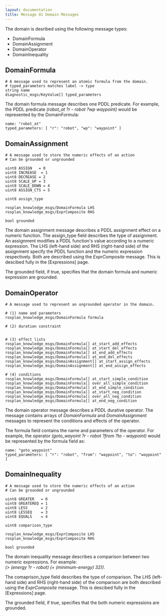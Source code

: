 ```yaml
---
layout: documentation
title: Message 01 Domain Messages
---
```


The domain is desribed using the following message types:

- DomainFormula
- DomainAssignment
- DomainOperator
- DomainInequality

## DomainFormula

```
# A message used to represent an atomic formula from the domain.
# typed_parameters matches label -> type
string name
diagnostic_msgs/KeyValue[] typed_parameters
```

The domain formula message describes one PDDL predicate. For example, the PDDL predicate *(robot_at ?r - robot ?wp waypoint)* would be represented by the DomainFormula:

```
name: "robot_at"
typed_parameters: [ "r": "robot", "wp": "waypoint" ]
```

## DomainAssignment

```
# A message used to store the numeric effects of an action
# Can be grounded or ungrounded

uint8 ASSIGN   = 0
uint8 INCREASE  = 1
uint8 DECREASE = 2
uint8 SCALE_UP = 3
uint8 SCALE_DOWN = 4
uint8 ASSIGN_CTS = 5

uint8 assign_type

rosplan_knowledge_msgs/DomainFormula LHS
rosplan_knowledge_msgs/ExprComposite RHS

bool grounded
```

The domain assignment message describes a PDDL assignment effect on a numeric function. The assign_type field describes the type of assignment. An assignment modifies a PDDL function's value according to a numeric expression. The LHS (left-hand side) and RHS (right-hand side) of the assignment specify the PDDL function and the numeric expression respectively. Both are described using the *ExprComposite* message. This is descibed fully in the [Expressions] page.

The grounded field, if true, specifies that the domain formula and numeric expression are grounded.

## DomainOperator

```
# A message used to represent an ungrounded operator in the domain.

# (1) name and parameters
rosplan_knowledge_msgs/DomainFormula formula

# (2) duration constraint


# (3) effect lists
rosplan_knowledge_msgs/DomainFormula[] at_start_add_effects
rosplan_knowledge_msgs/DomainFormula[] at_start_del_effects
rosplan_knowledge_msgs/DomainFormula[] at_end_add_effects
rosplan_knowledge_msgs/DomainFormula[] at_end_del_effects
rosplan_knowledge_msgs/DomainAssignment[] at_start_assign_effects
rosplan_knowledge_msgs/DomainAssignment[] at_end_assign_effects

# (4) conditions
rosplan_knowledge_msgs/DomainFormula[] at_start_simple_condition
rosplan_knowledge_msgs/DomainFormula[] over_all_simple_condition
rosplan_knowledge_msgs/DomainFormula[] at_end_simple_condition
rosplan_knowledge_msgs/DomainFormula[] at_start_neg_condition
rosplan_knowledge_msgs/DomainFormula[] over_all_neg_condition
rosplan_knowledge_msgs/DomainFormula[] at_end_neg_condition
```

The domain operator message describes a PDDL durative operator. The message contains arrays of *DomainFormula* and *DomainAssignment* messages to represent the conditions and effects of the operator.

The formula field contains the name and parameters of the operator. For example, the operator *(goto_wayoint ?r - robot ?from ?to - waypoint)* would be represented by the formula field as:

```
name: "goto_waypoint"
typed_parameters: [ "r": "robot", "from": "waypoint", "to": "waypoint" ]
```

## DomainInequality

```
# A message used to store the numeric effects of an action
# Can be grounded or ungrounded

uint8 GREATER   = 0
uint8 GREATEREQ = 1
uint8 LESS      = 2
uint8 LESSEQ    = 3
uint8 EQUALS    = 4

uint8 comparison_type

rosplan_knowledge_msgs/ExprComposite LHS
rosplan_knowledge_msgs/ExprComposite RHS

bool grounded
```

The domain inequality message describes a comparison between two numeric expressions. For example:  
*(> (energy ?r - robot) (+ (minimum-energy) 32))*.

The comaprison_type field describes the type of comparison. The LHS (left-hand side) and RHS (right-hand side) of the comparison are both described using the *ExprComposite* message. This is descibed fully in the [Expressions] page.

The grounded field, if true, specifies that the both numeric expressions are grounded.
